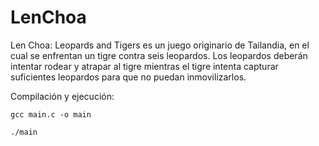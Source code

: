 # LenChoa

Len Choa: Leopards and Tigers es un juego originario de Tailandia,
   en el cual se enfrentan un tigre contra seis leopardos. Los leopardos 
   deberán intentar rodear y atrapar al tigre mientras el tigre intenta 
   capturar suficientes leopardos para que no puedan inmovilizarlos.

Compilación y ejecución:
```
gcc main.c -o main

./main
```

